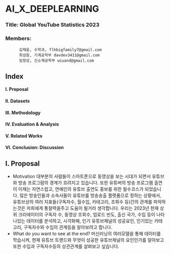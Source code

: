 # AI_X_DEEPLEARNING

### Title: Global YouTube Statistics 2023

### Members:
          김재윤, 수학과, flhbigfamily7@gmail.com
          최성원, 기계공학부 davdev3411@gmail.com
          임정성, 신소재공학부 wiuand@gmail.com


## Index
####           I. Proposal
####           II. Datasets
####           III. Methodology
####           IV. Evaluation & Analysis
####           V. Related Works
####           VI. Conclusion: Discussion

## I. Proposal
+ Motivation
  대부분의 사람들이 스마트폰으로 동영상을 보는 시대가 되면서 유튜브와 방송 프로그럄의 경계가 흐려지고 있습니다. 또한 유튜버의 방송 프로그램 출연이 이제는 자연스럽고, 연예인의 유튜브 출연도 홍보를 위한 필수코스가 되었습니다. 많은 방송인들과 소속사들이 유튜브를 방송송출 플랫폼으로 정하는 상황에서, 유튜브상의 여러 지표들(구독자수, 월수입, 카테고리, 조회수 등)간의 관계를 파악하는것은 저희에게 통찰력을주고 도움이 될거라 생각합니다. 우리는 2023년 현재 상위 크리에이터의 구독자 수, 동영상 조회수, 업로드 빈도, 출신 국가, 수입 등이 나타나있는 데이터를 분석하고, 시각화해, 인기 유튜브채널의 성공요인, 인기있는 카테고리, 구독자수와 수입의 관계등을 알아보려고 합니다.
+ What do you want to see at the end?
  머신러닝의 여러모델을 통해 데이터를 학습시켜, 현재 유튜브 트랜드와 무엇이 성공한 유튜브채널의 요인인가를 알아보고 또한 수입과 구독자수등의 상관관계를 살펴보고 싶습니다.
